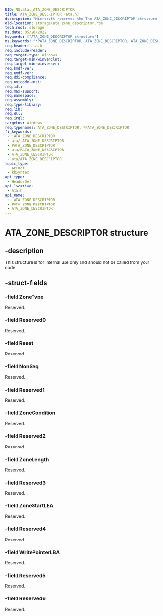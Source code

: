 ```yaml
---
UID: NS:ata._ATA_ZONE_DESCRIPTOR
title: ATA_ZONE_DESCRIPTOR (ata.h)
description: "Microsoft reserves the The ATA_ZONE_DESCRIPTOR structure for internal use only. Don't use this structure in your code."
old-location: storage\ata_zone_descriptor.htm
tech.root: storage
ms.date: 05/20/2022
keywords: ["ATA_ZONE_DESCRIPTOR structure"]
ms.keywords: "*PATA_ZONE_DESCRIPTOR, ATA_ZONE_DESCRIPTOR, ATA_ZONE_DESCRIPTOR structure [Storage Devices], PATA_ZONE_DESCRIPTOR, PATA_ZONE_DESCRIPTOR structure pointer [Storage Devices], _ATA_ZONE_DESCRIPTOR, ata/ATA_ZONE_DESCRIPTOR, ata/PATA_ZONE_DESCRIPTOR, storage.ata_zone_descriptor"
req.header: ata.h
req.include-header: 
req.target-type: Windows
req.target-min-winverclnt: 
req.target-min-winversvr: 
req.kmdf-ver: 
req.umdf-ver: 
req.ddi-compliance: 
req.unicode-ansi: 
req.idl: 
req.max-support: 
req.namespace: 
req.assembly: 
req.type-library: 
req.lib: 
req.dll: 
req.irql: 
targetos: Windows
req.typenames: ATA_ZONE_DESCRIPTOR, *PATA_ZONE_DESCRIPTOR
f1_keywords:
 - _ATA_ZONE_DESCRIPTOR
 - ata/_ATA_ZONE_DESCRIPTOR
 - PATA_ZONE_DESCRIPTOR
 - ata/PATA_ZONE_DESCRIPTOR
 - ATA_ZONE_DESCRIPTOR
 - ata/ATA_ZONE_DESCRIPTOR
topic_type:
 - APIRef
 - kbSyntax
api_type:
 - HeaderDef
api_location:
 - Ata.h
api_name:
 - _ATA_ZONE_DESCRIPTOR
 - PATA_ZONE_DESCRIPTOR
 - ATA_ZONE_DESCRIPTOR
---
```


# ATA_ZONE_DESCRIPTOR structure

## -description

This structure is for internal use only and should not be called from your code.

## -struct-fields

### -field ZoneType

Reserved.

### -field Reserved0

Reserved.

### -field Reset

Reserved.

### -field NonSeq

Reserved.

### -field Reserved1

Reserved.

### -field ZoneCondition

Reserved.

### -field Reserved2

Reserved.

### -field ZoneLength

Reserved.

### -field Reserved3

Reserved.

### -field ZoneStartLBA

Reserved.

### -field Reserved4

Reserved.

### -field WritePointerLBA

Reserved.

### -field Reserved5

Reserved.

### -field Reserved6

Reserved.
